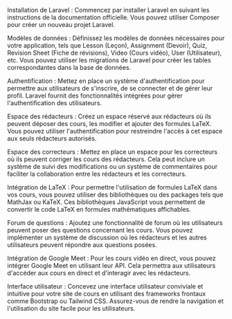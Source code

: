 Installation de Laravel : Commencez par installer Laravel en suivant les instructions de la documentation officielle. Vous pouvez utiliser Composer pour créer un nouveau projet Laravel.

Modèles de données : Définissez les modèles de données nécessaires pour votre application, tels que Lesson (Leçon), Assignment (Devoir), Quiz, Revision Sheet (Fiche de révisions), Video (Cours vidéo), User (Utilisateur), etc. Vous pouvez utiliser les migrations de Laravel pour créer les tables correspondantes dans la base de données.

Authentification : Mettez en place un système d'authentification pour permettre aux utilisateurs de s'inscrire, de se connecter et de gérer leur profil. Laravel fournit des fonctionnalités intégrées pour gérer l'authentification des utilisateurs.

Espace des rédacteurs : Créez un espace réservé aux rédacteurs où ils peuvent déposer des cours, les modifier et ajouter des formules LaTeX. Vous pouvez utiliser l'authentification pour restreindre l'accès à cet espace aux seuls rédacteurs autorisés.

Espace des correcteurs : Mettez en place un espace pour les correcteurs où ils peuvent corriger les cours des rédacteurs. Cela peut inclure un système de suivi des modifications ou un système de commentaires pour faciliter la collaboration entre les rédacteurs et les correcteurs.

Intégration de LaTeX : Pour permettre l'utilisation de formules LaTeX dans vos cours, vous pouvez utiliser des bibliothèques ou des packages tels que MathJax ou KaTeX. Ces bibliothèques JavaScript vous permettent de convertir le code LaTeX en formules mathématiques affichables.

Forum de questions : Ajoutez une fonctionnalité de forum où les utilisateurs peuvent poser des questions concernant les cours. Vous pouvez implémenter un système de discussion où les rédacteurs et les autres utilisateurs peuvent répondre aux questions posées.

Intégration de Google Meet : Pour les cours vidéo en direct, vous pouvez intégrer Google Meet en utilisant leur API. Cela permettra aux utilisateurs d'accéder aux cours en direct et d'interagir avec les rédacteurs.

Interface utilisateur : Concevez une interface utilisateur conviviale et intuitive pour votre site de cours en utilisant des frameworks frontaux comme Bootstrap ou Tailwind CSS. Assurez-vous de rendre la navigation et l'utilisation du site facile pour les utilisateurs.
